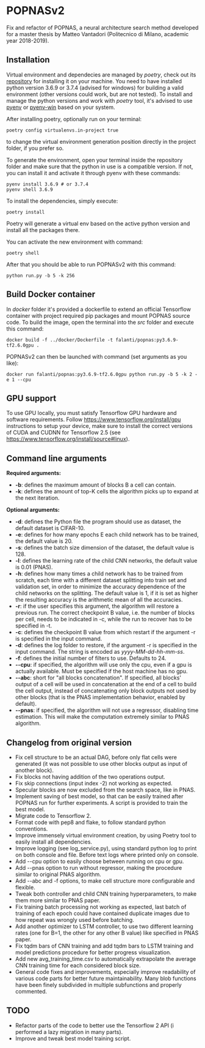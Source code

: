 # POPNASv2
Fix and refactor of POPNAS, a neural architecture search method developed for a master thesis by Matteo Vantadori (Politecnico di Milano, academic year 2018-2019).

## Installation
Virtual environment and dependecies are managed by *poetry*, check out its [repository](https://github.com/python-poetry/poetry) for installing it on your machine.
You need to have installed python version 3.6.9 or 3.7.4 (advised for windows) for building a valid environment (other versions could work, but are not tested).
To install and manage the python versions and work with *poetry* tool, it's advised to use [pyenv](https://github.com/pyenv/pyenv) or [pyenv-win](https://github.com/pyenv-win/pyenv-win) based on your system.

After installing poetry, optionally run on your terminal:
```
poetry config virtualenvs.in-project true
```
to change the virtual environment generation position directly in the project folder, if you prefer so.

To generate the environment, open your terminal inside the repository folder and make sure that the python in use is a compatible version.
If not, you can install it and activate it through pyenv with these commands:
```
pyenv install 3.6.9 # or 3.7.4
pyenv shell 3.6.9
```

To install the dependencies, simply execute:
```
poetry install
```
Poetry will generate a virtual env based on the active python version and install all the packages there.

You can activate the new environment with command:
```
poetry shell
```

After that you should be able to run POPNASv2 with this command:
```
python run.py -b 5 -k 256
```

## Build Docker container
In *docker* folder it's provided a dockerfile to extend an official Tensorflow container with project required pip packages and mount POPNAS source code.
To build the image, open the terminal into the *src* folder and execute this command:
```
docker build -f ../docker/Dockerfile -t falanti/popnas:py3.6.9-tf2.6.0gpu .
```

POPNASv2 can then be launched with command (set arguments as you like):
```
docker run falanti/popnas:py3.6.9-tf2.6.0gpu python run.py -b 5 -k 2 -e 1 --cpu
```

## GPU support
To use GPU locally, you must satisfy Tensorflow GPU hardware and software requirements.
Follow https://www.tensorflow.org/install/gpu instructions to setup your device, make sure
to install the correct versions of CUDA and CUDNN for Tensorflow 2.5 (see https://www.tensorflow.org/install/source#linux).

## Command line arguments
**Required arguments:**
- **-b**: defines the maximum amount of blocks B a cell can contain.
- **-k**: defines the amount of top-K cells the algorithm picks up to expand at the next iteration.

**Optional arguments:**
- **-d**: defines the Python file the program should use as dataset, the default dataset is CIFAR-10.
- **-e**: defines for how many epochs E each child network has to be trained, the default value is 20.
- **-s**: defines the batch size dimension of the dataset, the default value is 128.
- **-l**: defines the learning rate of the child CNN networks, the default value is 0.01 (PNAS).
- **-h**: defines how many times a child network has to be trained from scratch, each time with a different dataset splitting into train set and validation set, in order to minimize the accuracy dependence of the child networks on the splitting. The default value is 1, if it is set as higher the resulting accuracy is the arithmetic mean of all the accuracies.
- **-r**: if the user specifies this argument, the algorithm will restore a previous run. The correct checkpoint B value, i.e. the number of blocks per cell, needs to be indicated in -c, while the run to recover has to be specified in -t.
- **-c**: defines the checkpoint B value from which restart if the argument -r is specified in the input command.
- **-d**: defines the log folder to restore, if the argument -r is specified in the input command. The string is encoded as *yyyy-MM-dd-hh-mm-ss*.
- **-f**: defines the initial number of filters to use. Defaults to 24.
- **--cpu**: if specified, the algorithm will use only the cpu, even if a gpu is actually available. Must be specified if the host machine has no gpu.
- **--abc**: short for "all blocks concatenation". If specified, all blocks' output of a cell will be used in concatenation at the end of a cell to build the cell output, instead of concatenating only block outputs not used by other blocks (that is the PNAS implementation behavior, enabled by default).
- **--pnas**: if specified, the algorithm will not use a regressor, disabling time estimation. This will make
the computation extremely similar to PNAS algorithm.

## Changelog from original version
- Fix cell structure to be an actual DAG, before only flat cells were generated (it was not possible to
use other blocks output as input of another block).
- Fix blocks not having addition of the two operations output.
- Fix skip connections (input index -2) not working as expected.
- Specular blocks are now excluded from the search space, like in PNAS.
- Implement saving of best model, so that can be easily trained after POPNAS run for further experiments. A script is provided to train the best model.
- Migrate code to Tensorflow 2.
- Format code with pep8 and flake, to follow standard python conventions.
- Improve immensely virtual environment creation, by using Poetry tool to easily install all dependencies.
- Improve logging (see log_service.py), using standard python log to print on both console and file. Before text logs where printed
only on console.
- Add --cpu option to easily choose between running on cpu or gpu.
- Add --pnas option to run without regressor, making the procedure similar to original PNAS algorithm.
- Add --abc and -f options, to make cell structure more configurable and flexible.
- Tweak both controller and child CNN training hyperparameters, to make them more similar to PNAS paper.
- Fix training batch processing not working as expected, last batch of training of each epoch could have contained duplicate images due to how repeat was wrongly used before batching.
- Add another optimizer to LSTM controller, to use two different learning rates (one for B=1, the other for any other B value) like specified in PNAS paper.
- Fix tqdm bars of CNN training and add tqdm bars to LSTM training and model predictions procedure for better progress visualization.
- Add new avg_training_time.csv to automatically extrapolate the average CNN training time for each considered block size.
- General code fixes and improvements, especially improve readability of various code parts for better future maintainability. Many blob functions have been finely subdivided in multiple subfunctions and properly commented.


## TODO
- Refactor parts of the code to better use the Tensorflow 2 API (i performed a lazy migration in many parts).
- Improve and tweak best model training script.
